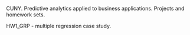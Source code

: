 CUNY. Predictive analytics applied to business applications. Projects and homework sets. 

HW1_GRP - multiple regression case study. 

